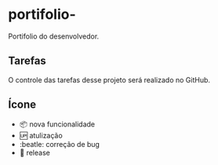 # portifolio-
Portifolio do desenvolvedor.

## Tarefas

O controle das tarefas desse projeto será realizado no GitHub.

## Ícone

- :package: nova funcionalidade 
- :up: atulização 
- :beatle: correção de bug 
- :checkered_flag: release 
